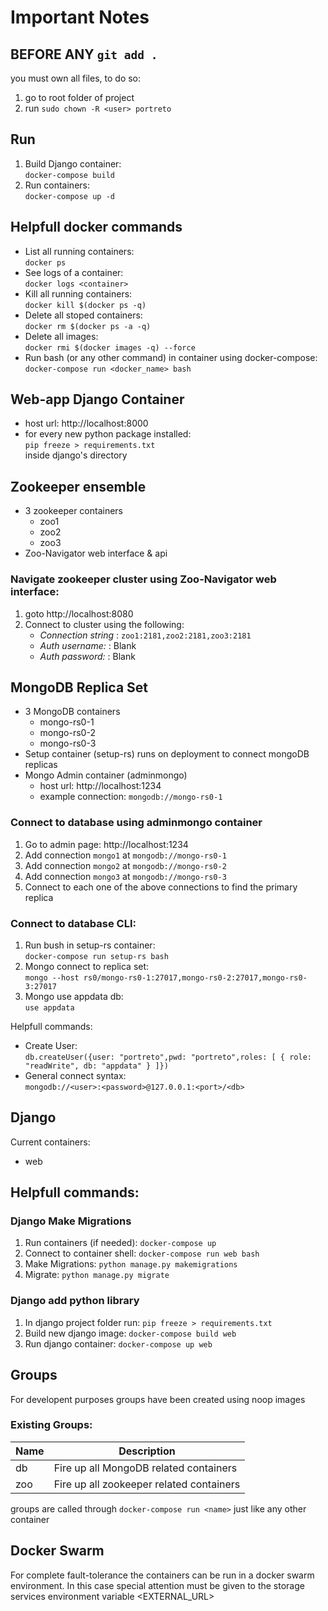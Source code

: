 # Important Notes

## BEFORE ANY `git add .`
you must own all files, to do so:

1) go to root folder of project
2) run `sudo chown -R <user> portreto`

## Run
1) Build Django container: <br>
     `docker-compose build`
2) Run containers: <br>
     `docker-compose up -d`

## Helpfull docker commands
- List all running containers: <br>
    `docker ps`
- See logs of a container: <br>
    `docker logs <container>`
- Kill all running containers: <br>
    `docker kill $(docker ps -q)`
- Delete all stoped containers: <br>
    `docker rm $(docker ps -a -q)`
- Delete all images: <br>
    `docker rmi $(docker images -q) --force`
- Run bash (or any other command) in container using docker-compose: <br>
    `docker-compose run <docker_name> bash`

## Web-app Django Container

- host url: http://localhost:8000
- for every new python package installed: <br>
    `pip freeze > requirements.txt` <br>
    inside django's directory

## Zookeeper ensemble
- 3 zookeeper containers
    - zoo1
    - zoo2
    - zoo3
- Zoo-Navigator web interface & api

### Navigate zookeeper cluster using Zoo-Navigator web interface:
1) goto http://localhost:8080
2) Connect to cluster using the following: 
    - <i> Connection string </i>: `zoo1:2181,zoo2:2181,zoo3:2181`
    - <i> Auth username: </i>: Blank
    - <i> Auth password: </i>: Blank

## MongoDB  Replica Set

- 3 MongoDB containers
    - mongo-rs0-1
    - mongo-rs0-2
    - mongo-rs0-3
- Setup container (setup-rs) runs on deployment to connect mongoDB replicas
- Mongo Admin container (adminmongo)
    - host url: http://localhost:1234
    - example connection: `mongodb://mongo-rs0-1`

### Connect to database using <b> adminmongo </b> container
1) Go to admin page: http://localhost:1234
2) Add connection `mongo1` at `mongodb://mongo-rs0-1`
3) Add connection `mongo2` at `mongodb://mongo-rs0-2`
4) Add connection `mongo3` at `mongodb://mongo-rs0-3`
5) Connect to each one of the above connections to find the primary replica 


### Connect to database CLI:
1) Run bush in setup-rs container: <br>
     `docker-compose run setup-rs bash`
2) Mongo connect to replica set: <br>
     `mongo --host rs0/mongo-rs0-1:27017,mongo-rs0-2:27017,mongo-rs0-3:27017`
3) Mongo use appdata db: <br>
     `use appdata`

Helpfull commands:

- Create User: <br>
    `db.createUser({user: "portreto",pwd: "portreto",roles: [ { role: "readWrite", db: "appdata" } ]})`
- General connect syntax: <br>
    `mongodb://<user>:<password>@127.0.0.1:<port>/<db>`

## Django

Current containers:
- web

## Helpfull commands:

### Django Make Migrations
1) Run containers (if needed): `docker-compose up`
2) Connect to container shell: `docker-compose run web bash`
3) Make Migrations: `python manage.py makemigrations`
4) Migrate: `python manage.py migrate`

### Django add python library
1) In django project folder run: `pip freeze > requirements.txt`
2) Build new django image: `docker-compose build web`
3) Run django container: `docker-compose up web`



## Groups

For developent purposes groups have been created using noop images
### Existing Groups:

| Name 	| Description                              	|
|------	|------------------------------------------	|
| db   	| Fire up all MongoDB related containers   	|
| zoo  	| Fire up all zookeeper related containers 	|

groups are called through `docker-compose run <name>` just like any other container

## Docker Swarm
For complete fault-tolerance the containers can be run in a docker swarm environment. In this case special attention must be given to the storage services environment variable <EXTERNAL_URL>

